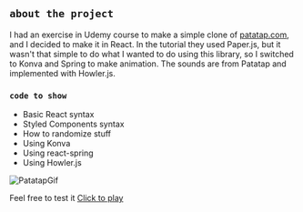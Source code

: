 ## `about the project`

I had an exercise in Udemy course to make a simple clone of [patatap.com](https://patatap.com/), and I decided to make it in React.
In the tutorial they used Paper.js, but it wasn't that simple to do what I wanted to do using this library, so I switched to Konva and Spring to make animation.
The sounds are from Patatap and implemented with Howler.js.

### `code to show`

* Basic React syntax
* Styled Components syntax
* How to randomize stuff
* Using Konva
* Using react-spring
* Using Howler.js

![PatatapGif](https://media.giphy.com/media/RkWp0yKJznwlKCqmB0/giphy.gif)

Feel free to test it [Click to play](https://patatap-react.herokuapp.com/) 
